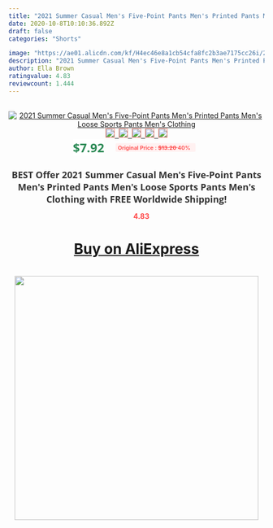 ```yaml
---
title: "2021 Summer Casual Men's Five-Point Pants Men's Printed Pants Men's Loose Sports Pants Men's Clothing"
date: 2020-10-8T10:10:36.892Z
draft: false
categories: "Shorts"

image: "https://ae01.alicdn.com/kf/H4ec46e8a1cb54cfa8fc2b3ae7175cc26i/2021-Summer-Casual-Men-s-Five-Point-Pants-Men-s-Printed-Pants-Men-s-Loose-Sports.jpg"
description: "2021 Summer Casual Men's Five-Point Pants Men's Printed Pants Men's Loose Sports Pants Men's Clothing"
author: Ella Brown
ratingvalue: 4.83
reviewcount: 1.444
---
```

<br>
<div style="text-align: center;">
<a href="https://s.click.aliexpress.com/e/_Ak9CDn" target="_blank" rel="nofollow noopener noreferrer"><img alt="2021 Summer Casual Men's Five-Point Pants Men's Printed Pants Men's Loose Sports Pants Men's Clothing" class="magnifier-image" src="https://ae01.alicdn.com/kf/H4ec46e8a1cb54cfa8fc2b3ae7175cc26i/2021-Summer-Casual-Men-s-Five-Point-Pants-Men-s-Printed-Pants-Men-s-Loose-Sports.jpg_640x640.jpg">
<br>
<img style="border:1px solid salmon" src="https://ae01.alicdn.com/kf/H4ec46e8a1cb54cfa8fc2b3ae7175cc26i/2021-Summer-Casual-Men-s-Five-Point-Pants-Men-s-Printed-Pants-Men-s-Loose-Sports.jpg_120x120.jpg">&nbsp;&nbsp;<img style="border:1px solid salmon" src="https://ae01.alicdn.com/kf/H0a4c05d539994571b031ab3dd02646c8C/2021-Summer-Casual-Men-s-Five-Point-Pants-Men-s-Printed-Pants-Men-s-Loose-Sports.jpg_120x120.jpg">&nbsp;&nbsp;<img style="border:1px solid salmon" src="https://ae01.alicdn.com/kf/H3e534359d5f549be8f55562c6d6170bdO/2021-Summer-Casual-Men-s-Five-Point-Pants-Men-s-Printed-Pants-Men-s-Loose-Sports.jpg_120x120.jpg">&nbsp;&nbsp;<img style="border:1px solid salmon" src="https://ae01.alicdn.com/kf/H8acc446a5c594ec5ba6bacbee0e6ed80K/2021-Summer-Casual-Men-s-Five-Point-Pants-Men-s-Printed-Pants-Men-s-Loose-Sports.jpg_120x120.jpg">&nbsp;&nbsp;<img style="border:1px solid salmon" src="https://ae01.alicdn.com/kf/H1559f051c3534c1d85d2cbba97070ad4i/2021-Summer-Casual-Men-s-Five-Point-Pants-Men-s-Printed-Pants-Men-s-Loose-Sports.jpg_120x120.jpg"></a></div><br0>
<div style="text-align: center;"><span style="background-color: white; border: 0px; box-sizing: border-box; color: seagreen; display: inline-block; font-family: &quot;open sans&quot; , &quot;arial&quot; , &quot;helvetica&quot; , sans-serif , &quot;heiti&quot;; font-size: 24px; font-stretch: inherit; font-weight: 700; line-height: inherit; margin: 0px 10px 0px 0px; padding: 0px; vertical-align: middle;">$7.92 </span>
<span style="background: rgb(255 , 241 , 241); border-radius: 3px; border: 0px; box-sizing: border-box; color: #ff4747; display: inline-block; font-family: inherit; font-size: 12px; font-stretch: inherit; font-style: inherit; font-variant: inherit; font-weight: 600; line-height: inherit; margin: 0px; padding: 2px 5px; transform: scale(0.9); vertical-align: middle;">Original Price : <b style="text-decoration: line-through;">$13.20 </b> 40%&nbsp;&nbsp;</span></div>
<h1 style="color: #333333; display: inline-block; font-family: &quot;open sans&quot; , &quot;arial&quot; , &quot;helvetica&quot; , sans-serif , &quot;heiti&quot;; font-size: 18px; font-stretch: inherit; font-weight: 700; text-align: center;">BEST Offer 2021 Summer Casual Men's Five-Point Pants Men's Printed Pants Men's Loose Sports Pants Men's Clothing with FREE Worldwide Shipping!</h1>
<div style="color: #ff4747; text-align: center;">
<img src="https://4.bp.blogspot.com/-M0ZcTcb-5uY/XleCXlxnR4I/AAAAAAAAAEc/OrjgMkXV1oMQFaCRZj5HQwOCBcu3w1FegCPcBGAYYCw/s1600/star.png" style="height: 15px;">&nbsp;<b>4.83</b></div>
<div class="button_cont" align="center"><a class="buynow_a" href="https://s.click.aliexpress.com/e/_Ak9CDn" target="_blank" rel="nofollow noopener noreferrer"><H1>Buy on AliExpress</H1></a></div><br>
<div class="separator" style="clear: both; text-align: center;">
<img src="https://lh3.googleusercontent.com/-pTy5HemUv9M/XlePHvY0dAI/AAAAAAAAAE4/0nX5iRUoIWY8eMW9Dpxeirr157OZliDIgCLcBGAsYHQ/s1600/badge.gif" width="480">
</div>

